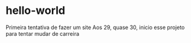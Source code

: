 # hello-world
Primeira tentativa de fazer um site
Aos 29, quase 30, inicio esse projeto para tentar mudar de carreira
